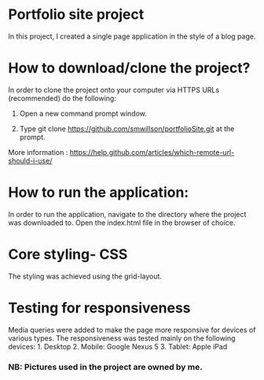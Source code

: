 # Portfolio site project

In this project, I created a single page application in the style of a blog page.

# How to download/clone the project?

In order to clone the project onto your computer via HTTPS URLs (recommended) do the following:

1.  Open a new command prompt window.

2.  Type git clone <https://github.com/smwillson/portfolioSite.git> at the prompt.

More information : <https://help.github.com/articles/which-remote-url-should-i-use/>

# How to run the application:

In order to run the application, navigate to the directory where the project was downloaded to.
Open the index.html file in the browser of choice.

# Core styling- CSS

The styling was achieved using the grid-layout.

# Testing for responsiveness

Media queries were added to make the page more responsive for devices of various types.
The responsiveness was tested mainly on the following devices:
1\. Desktop
2\. Mobile: Google Nexus 5
3\. Tablet: Apple iPad

### NB: Pictures used in the project are owned by me.
